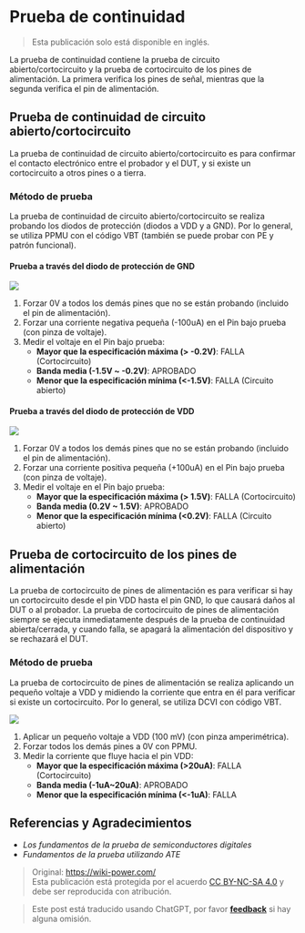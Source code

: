 # Prueba de continuidad

> Esta publicación solo está disponible en inglés.

La prueba de continuidad contiene la prueba de circuito abierto/cortocircuito y la prueba de cortocircuito de los pines de alimentación. La primera verifica los pines de señal, mientras que la segunda verifica el pin de alimentación.

## Prueba de continuidad de circuito abierto/cortocircuito

La prueba de continuidad de circuito abierto/cortocircuito es para confirmar el contacto electrónico entre el probador y el DUT, y si existe un cortocircuito a otros pines o a tierra.

### Método de prueba

La prueba de continuidad de circuito abierto/cortocircuito se realiza probando los diodos de protección (diodos a VDD y a GND). Por lo general, se utiliza PPMU con el código VBT (también se puede probar con PE y patrón funcional).

#### Prueba a través del diodo de protección de GND

![](https://wiki-media-1253965369.cos.ap-guangzhou.myqcloud.com/img/20220909003924.png)

1. Forzar 0V a todos los demás pines que no se están probando (incluido el pin de alimentación).
2. Forzar una corriente negativa pequeña (-100uA) en el Pin bajo prueba (con pinza de voltaje).
3. Medir el voltaje en el Pin bajo prueba:
   - **Mayor que la especificación máxima (> -0.2V)**: FALLA (Cortocircuito)
   - **Banda media (-1.5V ~ -0.2V)**: APROBADO
   - **Menor que la especificación mínima (<-1.5V)**: FALLA (Circuito abierto)

#### Prueba a través del diodo de protección de VDD

![](https://wiki-media-1253965369.cos.ap-guangzhou.myqcloud.com/img/20220909004139.png)

1. Forzar 0V a todos los demás pines que no se están probando (incluido el pin de alimentación).
2. Forzar una corriente positiva pequeña (+100uA) en el Pin bajo prueba (con pinza de voltaje).
3. Medir el voltaje en el Pin bajo prueba:
   - **Mayor que la especificación máxima (> 1.5V)**: FALLA (Cortocircuito)
   - **Banda media (0.2V ~ 1.5V)**: APROBADO
   - **Menor que la especificación mínima (<0.2V)**: FALLA (Circuito abierto)

## Prueba de cortocircuito de los pines de alimentación

La prueba de cortocircuito de pines de alimentación es para verificar si hay un cortocircuito desde el pin VDD hasta el pin GND, lo que causará daños al DUT o al probador. La prueba de cortocircuito de pines de alimentación siempre se ejecuta inmediatamente después de la prueba de continuidad abierta/cerrada, y cuando falla, se apagará la alimentación del dispositivo y se rechazará el DUT.

### Método de prueba

La prueba de cortocircuito de pines de alimentación se realiza aplicando un pequeño voltaje a VDD y midiendo la corriente que entra en él para verificar si existe un cortocircuito. Por lo general, se utiliza DCVI con código VBT.

![](https://wiki-media-1253965369.cos.ap-guangzhou.myqcloud.com/img/20220910155805.png)

1. Aplicar un pequeño voltaje a VDD (100 mV) (con pinza amperimétrica).
2. Forzar todos los demás pines a 0V con PPMU.
3. Medir la corriente que fluye hacia el pin VDD:
   - **Mayor que la especificación máxima (>20uA)**: FALLA (Cortocircuito)
   - **Banda media (-1uA~20uA)**: APROBADO
   - **Menor que la especificación mínima (<-1uA)**: FALLA

## Referencias y Agradecimientos

- _Los fundamentos de la prueba de semiconductores digitales_
- _Fundamentos de la prueba utilizando ATE_

> Original: <https://wiki-power.com/>  
> Esta publicación está protegida por el acuerdo [CC BY-NC-SA 4.0](https://creativecommons.org/licenses/by/4.0/deed.en) y debe ser reproducida con atribución.

> Este post está traducido usando ChatGPT, por favor [**feedback**](https://github.com/linyuxuanlin/Wiki_MkDocs/issues/new) si hay alguna omisión.
